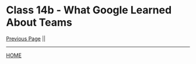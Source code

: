 # Class 14b - What Google Learned About Teams

[Previous Page](https://tomgtaylor.github.io/reading-notes2/class-14a)    ||     <br>

---
[HOME](https://tomgtaylor.github.io/reading-notes2) <br>

